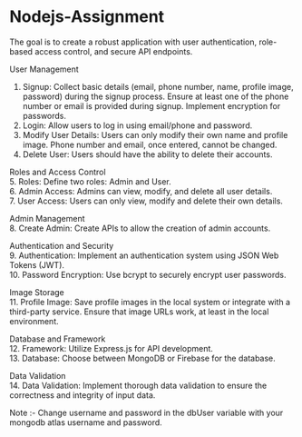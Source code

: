 # Nodejs-Assignment
The goal is to create a robust application with user authentication, role-based access control, and secure API endpoints.

User Management
1. Signup:
Collect basic details (email, phone number, name, profile image, password) during the signup process.
Ensure at least one of the phone number or email is provided during signup. Implement encryption for passwords.
2. Login:
Allow users to log in using email/phone and password.
3. Modify User Details:
Users can only modify their own name and profile image. Phone number and email, once entered, cannot be changed.
4. Delete User:
Users should have the ability to delete their accounts.

Roles and Access Control  
5. Roles:
Define two roles: Admin and User.  
6. Admin Access:
Admins can view, modify, and delete all user details.  
7. User Access:
Users can only view, modify and delete their own details.

Admin Management  
8. Create Admin:
Create APIs to allow the creation of admin accounts.

Authentication and Security  
9. Authentication:
Implement an authentication system using JSON Web Tokens (JWT).  
10. Password Encryption:
Use bcrypt to securely encrypt user passwords.

Image Storage  
11. Profile Image:
Save profile images in the local system or integrate with a third-party service.
Ensure that image URLs work, at least in the local environment.

Database and Framework  
12. Framework:
Utilize Express.js for API development.  
13. Database:
Choose between MongoDB or Firebase for the database.

Data Validation  
14. Data Validation: Implement thorough data validation to ensure the correctness and integrity of input data.

Note :-
Change username and password in the dbUser variable with your mongodb atlas username and password.
